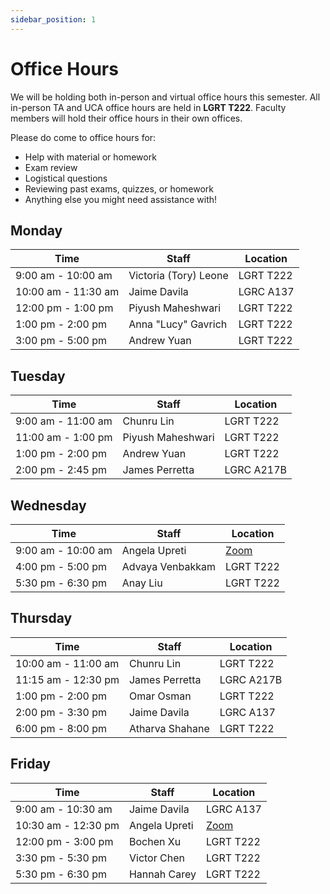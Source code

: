 ```yaml
---
sidebar_position: 1
---
```


# Office Hours

We will be holding both in-person and virtual office hours this semester. All in-person TA and UCA office hours are held in **LGRT T222**. Faculty members will hold their office hours in their own offices.

Please do come to office hours for:

- Help with material or homework
- Exam review
- Logistical questions
- Reviewing past exams, quizzes, or homework
- Anything else you might need assistance with!

## Monday

| **Time**            | **Staff**                | **Location**                                        |
| ------------------- | ------------------------ | --------------------------------------------------- |
| 9:00 am - 10:00 am  | Victoria (Tory) Leone    | LGRT T222                                           |
| 10:00 am - 11:30 am | Jaime Davila             | LGRC A137                                           |
| 12:00 pm - 1:00 pm  | Piyush Maheshwari        | LGRT T222                                           |
| 1:00 pm - 2:00 pm   | Anna "Lucy" Gavrich      | LGRT T222                                           |
| 3:00 pm - 5:00 pm   | Andrew Yuan              | LGRT T222                                           |

## Tuesday

| **Time**            | **Staff**                | **Location**                                        |
| ------------------- | ------------------------ | --------------------------------------------------- |
| 9:00 am - 11:00 am  | Chunru Lin               | LGRT T222                                           |
| 11:00 am - 1:00 pm  | Piyush Maheshwari        | LGRT T222                                           |
| 1:00 pm - 2:00 pm   | Andrew Yuan              | LGRT T222                                           |
| 2:00 pm - 2:45 pm   | James Perretta           | LGRC A217B                                          |

## Wednesday

| **Time**            | **Staff**                | **Location**                                        |
| ------------------- | ------------------------ | --------------------------------------------------- |
| 9:00 am - 10:00 am  | Angela Upreti            | [Zoom](https://umass-amherst.zoom.us/j/99190937285) |
| 4:00 pm - 5:00 pm   | Advaya Venbakkam         | LGRT T222                                           |
| 5:30 pm - 6:30 pm   | Anay Liu                 | LGRT T222                                           |

## Thursday

| **Time**            | **Staff**                | **Location**                                        |
| ------------------- | ------------------------ | --------------------------------------------------- |
| 10:00 am - 11:00 am | Chunru Lin               | LGRT T222                                           |
| 11:15 am - 12:30 pm | James Perretta           | LGRC A217B                                          |
| 1:00 pm - 2:00 pm   | Omar Osman               | LGRT T222                                           |
| 2:00 pm - 3:30 pm   | Jaime Davila             | LGRC A137                                           |
| 6:00 pm - 8:00 pm   | Atharva Shahane          | LGRT T222                                           |

## Friday

| **Time**            | **Staff**                | **Location**                                        |
| ------------------- | ------------------------ | --------------------------------------------------- |
| 9:00 am - 10:30 am  | Jaime Davila             | LGRC A137                                           |
| 10:30 am - 12:30 pm | Angela Upreti            | [Zoom](https://umass-amherst.zoom.us/j/99190937285) |
| 12:00 pm - 3:00 pm  | Bochen Xu                | LGRT T222                                           |
| 3:30 pm - 5:30 pm   | Victor Chen              | LGRT T222                                           | 
| 5:30 pm - 6:30 pm   | Hannah Carey             | LGRT T222                                           |
